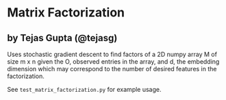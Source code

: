 # Matrix Factorization
## by Tejas Gupta (@tejasg)

Uses stochastic gradient descent to find factors of a 2D numpy array M
of size m x n given the O, observed entries in the array, and d, the 
embedding dimension which may correspond to the number of desired 
features in the factorization.

See `test_matrix_factorization.py` for example usage.